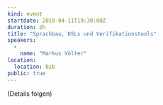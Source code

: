 ```yaml
---
kind: event
startdate: 2019-04-11T19:30:00Z
duration: 2h
title: "Sprachbau, DSLs und Verifikationstools"
speakers:
  -
    name: "Markus Völter"
location:
  location: bib
public: true
---
```

(Details folgen)

